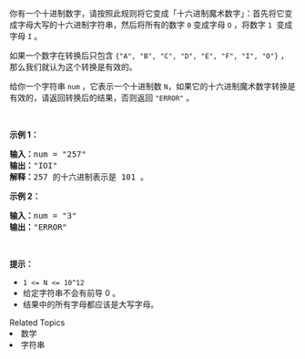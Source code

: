 <p>你有一个十进制数字，请按照此规则将它变成「十六进制魔术数字」：首先将它变成字母大写的十六进制字符串，然后将所有的数字&nbsp;<code>0</code> 变成字母&nbsp;<code>O</code> ，将数字&nbsp;<code>1</code> &nbsp;变成字母&nbsp;<code>I</code> 。</p>

<p>如果一个数字在转换后只包含&nbsp;<code>{&quot;A&quot;, &quot;B&quot;, &quot;C&quot;, &quot;D&quot;, &quot;E&quot;, &quot;F&quot;, &quot;I&quot;, &quot;O&quot;}</code>&nbsp;，那么我们就认为这个转换是有效的。</p>

<p>给你一个字符串&nbsp;<code>num</code> ，它表示一个十进制数 <code>N</code>，如果它的十六进制魔术数字转换是有效的，请返回转换后的结果，否则返回&nbsp;<code>&quot;ERROR&quot;</code> 。</p>

<p>&nbsp;</p>

<p><strong>示例 1：</strong></p>

<pre><strong>输入：</strong>num = &quot;257&quot;
<strong>输出：</strong>&quot;IOI&quot;
<strong>解释：</strong>257 的十六进制表示是 101 。
</pre>

<p><strong>示例 2：</strong></p>

<pre><strong>输入：</strong>num = &quot;3&quot;
<strong>输出：</strong>&quot;ERROR&quot;
</pre>

<p>&nbsp;</p>

<p><strong>提示：</strong></p>

<ul>
	<li><code>1 &lt;= N &lt;= 10^12</code></li>
	<li>给定字符串不会有前导 0 。</li>
	<li>结果中的所有字母都应该是大写字母。</li>
</ul>
<div><div>Related Topics</div><div><li>数学</li><li>字符串</li></div></div>